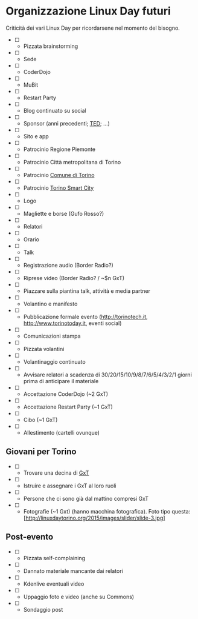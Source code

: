# Organizzazione Linux Day futuri

Criticità dei vari Linux Day per ricordarsene nel momento del bisogno.

* [ ] - Pizzata brainstorming
* [ ] - Sede
* [ ] - CoderDojo
* [ ] - MuBit
* [ ] - Restart Party
* [ ] - Blog continuato su social
* [ ] - Sponsor (anni precedenti; [TED](http://www.tedxtorino.com/partners/); ...)
* [ ] - Sito e app
* [ ] - Patrocinio Regione Piemonte
* [ ] - Patrocinio Città metropolitana di Torino
* [ ] - Patrocinio [Comune di Torino](http://www.comune.torino.it)
* [ ] - Patrocinio [Torino Smart City](http://www.torinosmartcity.it)
* [ ] - Logo
* [ ] - Magliette e borse (Gufo Rosso?)
* [ ] - Relatori
* [ ] - Orario
* [ ] - Talk
* [ ] - Registrazione audio (Border Radio?)
* [ ] - Riprese video (Border Radio? / ~$n GxT)
* [ ] - Piazzare sulla piantina talk, attività e media partner
* [ ] - Volantino e manifesto
* [ ] - Pubblicazione formale evento (<http://torinotech.it>, <http://www.torinotoday.it>, eventi social)
* [ ] - Comunicazioni stampa
* [ ] - Pizzata volantini
* [ ] - Volantinaggio continuato
* [ ] - Avvisare relatori a scadenza di 30/20/15/10/9/8/7/6/5/4/3/2/1 giorni prima di anticipare il materiale
* [ ] - Accettazione CoderDojo (~2 GxT)
* [ ] - Accettazione Restart Party (~1 GxT)
* [ ] - Cibo (~1 GxT)
* [ ] - Allestimento (cartelli ovunque)

## Giovani per Torino
* [ ] - Trovare una decina di [GxT](http://www.comune.torino.it/infogio/gxt/)
* [ ] - Istruire e assegnare i GxT al loro ruoli
* [ ] - Persone che ci sono già dal mattino compresi GxT
* [ ] - Fotografie (~1 Gxt) (hanno macchina fotografica). Foto tipo questa: [http://linuxdaytorino.org/2015/images/slider/slide-3.jpg]

## Post-evento
* [ ] - Pizzata self-complaining
* [ ] - Dannato materiale mancante dai relatori
* [ ] - Kdenlive eventuali video
* [ ] - Uppaggio foto e video (anche su Commons)
* [ ] - Sondaggio post
